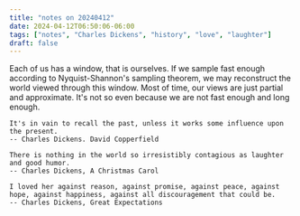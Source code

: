 ```yaml
---
title: "notes on 20240412"
date: 2024-04-12T06:50:06-06:00
tags: ["notes", "Charles Dickens", "history", "love", "laughter"]
draft: false
---
```


Each of us has a window, that is ourselves. If we sample fast enough according to Nyquist-Shannon's sampling theorem, we may reconstruct the world viewed through this window. Most of time, our views are just partial and approximate. It's not so even because we are not fast enough and long enough.

```
It's in vain to recall the past, unless it works some influence upon the present. 
-- Charles Dickens. David Copperfield
```

```
There is nothing in the world so irresistibly contagious as laughter and good humor.
-- Charles Dickens, A Christmas Carol
```

```
I loved her against reason, against promise, against peace, against hope, against happiness, against all discouragement that could be.
-- Charles Dickens, Great Expectations
```



